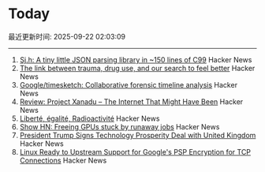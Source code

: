 # Today

最近更新时间: 2025-09-22 02:03:09

--- 
1. [Sj.h: A tiny little JSON parsing library in ~150 lines of C99](https://github.com/rxi/sj.h) Hacker News
2. [The link between trauma, drug use, and our search to feel better](https://lithub.com/the-link-between-trauma-drug-use-and-our-search-to-feel-better/) Hacker News
3. [Google/timesketch: Collaborative forensic timeline analysis](https://github.com/google/timesketch) Hacker News
4. [Review: Project Xanadu – The Internet That Might Have Been](https://www.astralcodexten.com/p/your-review-project-xanadu-the-internet) Hacker News
5. [Liberté, égalité, Radioactivité](https://worksinprogress.co/issue/liberte-egalite-radioactivite/) Hacker News
6. [Show HN: Freeing GPUs stuck by runaway jobs](https://github.com/kagehq/gpu-kill) Hacker News
7. [President Trump Signs Technology Prosperity Deal with United Kingdom](https://www.whitehouse.gov/articles/2025/09/president-trump-signs-technology-prosperity-deal-with-united-kingdom/) Hacker News
8. [Linux Ready to Upstream Support for Google's PSP Encryption for TCP Connections](https://www.phoronix.com/news/PSP-Encryption-Linux-6.18) Hacker News
